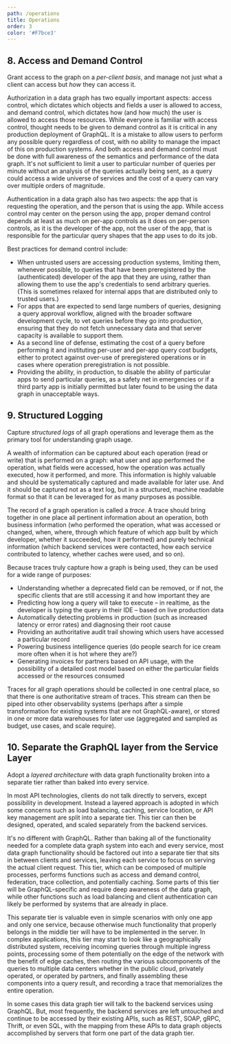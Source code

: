 ```yaml
---
path: /operations
title: Operations
order: 3
color: '#F7bce3'
---
```


## 8. Access and Demand Control

Grant access to the graph on a *per-client basis*, and manage not just what a client can access but *how* they can access it.

Authorization in a data graph has two equally important aspects: access control, which dictates which objects and fields a user is allowed to access, and demand control, which dictates how (and how much) the user is allowed to access those resources. While everyone is familiar with access control, thought needs to be given to demand control as it is critical in any production deployment of GraphQL. It is a mistake to allow users to perform any possible query regardless of cost, with no ability to manage the impact of this on production systems. And both access and demand control must be done with full awareness of the semantics and performance of the data graph. It's not sufficient to limit a user to particular number of queries per minute without an analysis of the queries actually being sent, as a query could access a wide universe of services and the cost of a query can vary over multiple orders of magnitude.

Authentication in a data graph also has two aspects: the app that is requesting the operation, and the person that is using the app. While access control may center on the person using the app, proper demand control depends at least as much on per-app controls as it does on per-person controls, as it is the developer of the app, not the user of the app, that is responsible for the particular query shapes that the app uses to do its job.

Best practices for demand control include:

* When untrusted users are accessing production systems, limiting them, whenever possible, to queries that have been preregistered by the (authenticated) developer of the app that they are using, rather than allowing them to use the app's credentials to send arbitrary queries. (This is sometimes relaxed for internal apps that are distributed only to trusted users.)
* For apps that are expected to send large numbers of queries, designing a query approval workflow, aligned with the broader software development cycle, to vet queries before they go into production, ensuring that they do not fetch unnecessary data and that server capacity is available to support them.
* As a second line of defense, estimating the cost of a query before performing it and instituting per-user and per-app query cost budgets, either to protect against over-use of preregistered operations or in cases where operation preregistration is not possible.
* Providing the ability, in production, to disable the ability of particular apps to send particular queries, as a safety net in emergencies or if a third party app is initially permitted but later found to be using the data graph in unacceptable ways.

## 9. Structured Logging

Capture *structured logs* of all graph operations and leverage them as the primary tool for understanding graph usage.

A wealth of information can be captured about each operation (read or write) that is performed on a graph: what user and app performed the operation, what fields were accessed, how the operation was actually executed, how it performed, and more. This information is highly valuable and should be systematically captured and made available for later use. And it should be captured not as a text log, but in a structured, machine readable format so that it can be leveraged for as many purposes as possible.

The record of a graph operation is called a *trace*. A trace should bring together in one place all pertinent information about an operation, both business information (who performed the operation, what was accessed or changed, when, where, through which feature of which app built by which developer, whether it succeeded, how it performed) and purely technical information (which backend services were contacted, how each service contributed to latency, whether caches were used, and so on). 

Because traces truly capture how a graph is being used, they can be used for a wide range of purposes:

* Understanding whether a deprecated field can be removed, or if not, the specific clients that are still accessing it and how important they are
* Predicting how long a query will take to execute – in realtime, as the developer is typing the query in their IDE – based on live production data
* Automatically detecting problems in production (such as increased latency or error rates) and diagnosing their root cause
* Providing an authoritative audit trail showing which users have accessed a particular record
* Powering business intelligence queries (do people search for ice cream more often when it is hot where they are?)
* Generating invoices for partners based on API usage, with the possibility of a detailed cost model based on either the particular fields accessed or the resources consumed

Traces for all graph operations should be collected in one central place, so that there is one authoritative stream of traces. This stream can then be piped into other observability systems (perhaps after a simple transformation for existing systems that are not GraphQL-aware), or stored in one or more data warehouses for later use (aggregated and sampled as budget, use cases, and scale require). 

## 10. Separate the GraphQL layer from the Service Layer

Adopt a *layered architecture* with data graph functionality broken into a separate tier rather than baked into every service.

In most API technologies, clients do not talk directly to servers, except possibility in development. Instead a layered approach is adopted in which some concerns such as load balancing, caching, service location, or API key management are split into a separate tier. This tier can then be designed, operated, and scaled separately from the backend services.

It's no different with GraphQL. Rather than baking all of the functionality needed for a complete data graph system into each and every service, most data graph functionality should be factored out into a separate tier that sits in between clients and services, leaving each service to focus on serving the actual client request. This tier, which can be composed of multiple processes, performs functions such as access and demand control, federation, trace collection, and potentially caching. Some parts of this tier will be GraphQL-specific and require deep awareness of the data graph, while other functions such as load balancing and client authentication can likely be performed by systems that are already in place.

This separate tier is valuable even in simple scenarios with only one app and only one service, because otherwise much functionality that properly belongs in the middle tier will have to be implemented in the server. In complex applications, this tier may start to look like a geographically distributed system, receiving incoming queries through multiple ingress points, processing some of them potentially on the edge of the network with the benefit of edge caches, then routing the various subcomponents of the queries to multiple data centers whether in the public cloud, privately operated, or operated by partners, and finally assembling these components into a query result, and recording a trace that memorializes the entire operation.

In some cases this data graph tier will talk to the backend services using GraphQL. But, most frequently, the backend services are left untouched and continue to be accessed by their existing APIs, such as REST, SOAP, gRPC, Thrift, or even SQL, with the mapping from these APIs to data graph objects accomplished by servers that form one part of the data graph tier.

